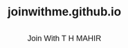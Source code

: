 # joinwithme.github.io
Join With T H MAHIR

<html>
  <head>
    <title>Click me if you can</title>
    <meta name="viewport" content="width=device-width, initial-scale=1">
    <style>
      html, body {
        display: flex;
        flex-direction: column;
        align-items: center;
        justify-content: center;
        width: 100%;
        height: 100%;
        margin: 0;
        font-family: sans-serif;
        font-size: 18px;
      }

      body {
        max-width: 400px;
        padding: 1rem;
        box-sizing: border-box;
      }

      button {
        display: block;
        padding: 0.75rem 1.25rem;
        border: 0;
        border-radius: 4px;
        background-color: hsl(0, 92%, 57%);
        color: #ffffff;
        user-select: none;
        font-size: 1rem;
        transform-style: preserve-3d;
      }

      button:before,
      button:after {
        content: '';
        position: absolute;
        top: 0;
        left: 0;
        width: 100%;
        height: 100%;
        z-index: -1;
        border-radius: 4px;
        background-color: hsl(0, 89%, 45%);
        transform: translateZ( -5px );
      }

      button:after {
        background-color: hsl(0, 90%, 47%);
        transform: translateZ( -10px );
      }

      .button-wrapper {
        position: relative;
        perspective: 400px;
        align-self: flex-start;
      }

      hgroup {
        width: 100%;
        margin: 0 0 2rem 0;
      }

      h1 {
        font-size: 1.5rem;
        font-weight: 600;
        margin: 0 0 1rem 0;
      }

      h3 {
        font-size: 1rem;
        font-weight: 500;
        margin: 0 0 0.5rem 0;
        display: flex;
        justify-content: space-between;
        align-items: center;
        color: #490cf1;
      }

      a {
        color: inherit;
        text-decoration: none;
      }
    </style>
  </head>
  <body>

    <hgroup>
      <h1>যুক্ত হও আমার সাথে</h1>
      <h3><a href="https://bio.link/thmahir" tabindex="-1">— T H MAHIR</a></h3>
    </hgroup>

    <div class="button-wrapper">
      <button>জয়েন</button>
    </div>



    
     


    <p class="copyright-text text-center">Inspired from HAKIM</p>

    <script>
      const button = document.querySelector( 'button' );

      const distanceBetween = ( p1x, p1y, p2x, p2y ) => {
        const dx = p1x-p2x;
        const dy = p1y-p2y;
        return Math.sqrt( dx*dx + dy*dy );
      };

      document.addEventListener( 'mousemove', event => {
        const radius = Math.max( button.offsetWidth*0.75, button.offsetHeight*0.75, 100 );

        const bx = button.parentNode.offsetLeft + button.offsetLeft + button.offsetWidth/2;
        const by = button.parentNode.offsetTop + button.offsetTop + button.offsetHeight/2;

        const dist = distanceBetween( event.clientX, event.clientY, bx, by );
        const angle = Math.atan2( event.clientY - by, event.clientX - bx );

        const ox = -1 * Math.cos( angle ) * Math.max( ( radius - dist ), 0 );
        const oy = -1 * Math.sin( angle ) * Math.max( ( radius - dist ), 0 );

        const rx = oy / 2;
        const ry = -ox / 2;

        button.style.transition = `all 0.1s ease`;
        button.style.transform = `translate(${ox}px, ${oy}px) rotateX(${rx}deg) rotateY(${ry}deg)`;
        button.style.boxShadow = `0px ${Math.abs(oy)}px ${Math.abs(oy)/radius*40}px rgba(0,0,0,0.15)`;
      } );

      const nocheat = () => button.textContent = 'No cheating 🙅‍♂️';
      const notouch = () => button.textContent = 'This thing doesn\'t work with touch 😢';

      button.addEventListener( 'click', event => button.textContent = 'ওররে..' );
      button.addEventListener( 'keydown', event => { event.preventDefault(); nocheat(); } );
      button.click = nocheat;

      if( navigator.userAgent.match( /Android|iPhone|iPad|iPod/i ) ) notouch();
      window.addEventListener( 'touchstart', notouch );
    </script>

  </body>
</html>
